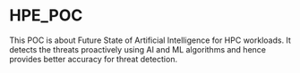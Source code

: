 # HPE_POC
This POC is about Future State of Artificial Intelligence for HPC workloads. It detects the threats proactively using AI and ML algorithms and hence provides better accuracy for threat detection.
